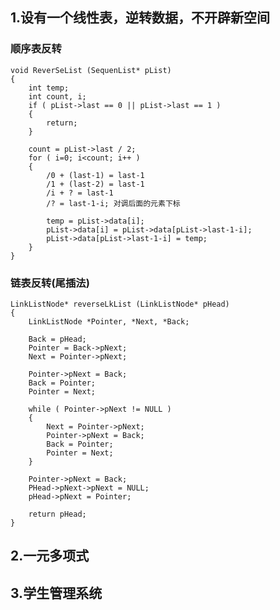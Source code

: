 ## 1.设有一个线性表，逆转数据，不开辟新空间
### 顺序表反转
    void ReverSeList (SequenList* pList)
    {
        int temp;
        int count, i;
        if ( pList->last == 0 || pList->last == 1 )
        {
            return;
        }
        
        count = pList->last / 2;
        for ( i=0; i<count; i++ )
        {
            /0 + (last-1) = last-1 
            /1 + (last-2) = last-1
            /i + ? = last-1
            /? = last-1-i; 对调后面的元素下标

            temp = pList->data[i];
            pList->data[i] = pList->data[pList->last-1-i];
            pList->data[pList->last-1-i] = temp;
        }
    }
### 链表反转(尾插法)
    LinkListNode* reverseLkList (LinkListNode* pHead)
    {
        LinkListNode *Pointer, *Next, *Back;

        Back = pHead;
        Pointer = Back->pNext;
        Next = Pointer->pNext;

        Pointer->pNext = Back;
        Back = Pointer;
        Pointer = Next;

        while ( Pointer->pNext != NULL )
        {
            Next = Pointer->pNext;
            Pointer->pNext = Back;
            Back = Pointer;
            Pointer = Next;
        }
        
        Pointer->pNext = Back;
        PHead->pNext->pNext = NULL;
        pHead->pNext = Pointer;

        return pHead;
    }

## 2.一元多项式 


## 3.学生管理系统